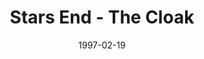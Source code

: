 ---
mission_id: starsend
editorsChoice: yes
title: "Stars End - The Cloak"
authors: 
    - "Jereth Kok"
date: 1997-02-19
filename: "starsend.zip"
description: "Shunned by the Empire and most of the galaxy after the defeat of his brother Rom in the Dark Trooper conflict, Thon Mohc has retreated to Mytus VII, a prison planet otherwise known as Stars End. There he has enlisted the help of smugglers in preparing a new weapon: a cloaking device small enough to be worn by a single man. Your job is to penetrate the training facility, find some information on where Thon is getting his construction materials, and then blow the place to bits."
cover: "starsend.png"
levelReplaced:	SECBASE
difficulty: yes
bm:	yes
fme: no
wax: yes
three_do: yes
voc: yes
gmd: no
vue: yes
lfd: yes
base: "New level from scratch" 
editors: "WDFUSE 2.00"

---